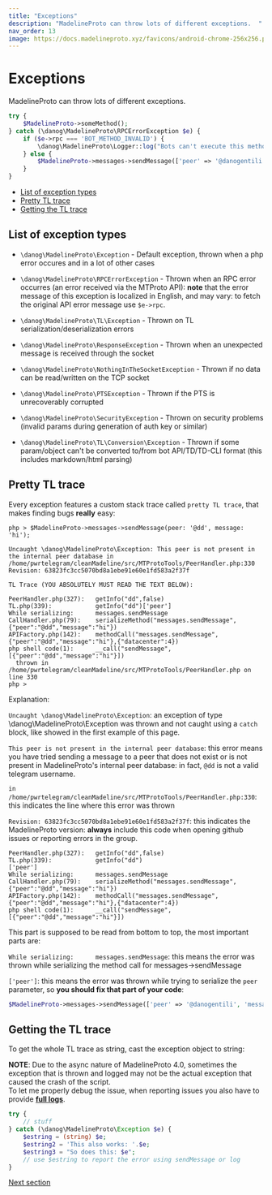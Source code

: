 ```yaml
---
title: "Exceptions"
description: "MadelineProto can throw lots of different exceptions.  "
nav_order: 13
image: https://docs.madelineproto.xyz/favicons/android-chrome-256x256.png
---
```

# Exceptions

MadelineProto can throw lots of different exceptions.  

```php
try {
    $MadelineProto->someMethod();
} catch (\danog\MadelineProto\RPCErrorException $e) {
    if ($e->rpc === 'BOT_METHOD_INVALID') {
        \danog\MadelineProto\Logger::log("Bots can't execute this method!");
    } else {
        $MadelineProto->messages->sendMessage(['peer' => '@danogentili', 'message' => 'An error occurred while calling someMethod: '.$e]);
    }
}
```

* [List of exception types](#list-of-exception-types)
* [Pretty TL trace](#pretty-tl-trace)
* [Getting the TL trace](#getting-the-tl-trace)


## List of exception types

* `\danog\MadelineProto\Exception` - Default exception, thrown when a php error occures and in a lot of other cases

* `\danog\MadelineProto\RPCErrorException` - Thrown when an RPC error occurres (an error received via the MTProto API): **note** that the error message of this exception is localized in English, and may vary: to fetch the original API error message use `$e->rpc`.

* `\danog\MadelineProto\TL\Exception` - Thrown on TL serialization/deserialization errors

* `\danog\MadelineProto\ResponseException` - Thrown when an unexpected message is received through the socket

* `\danog\MadelineProto\NothingInTheSocketException` - Thrown if no data can be read/written on the TCP socket

* `\danog\MadelineProto\PTSException` - Thrown if the PTS is unrecoverably corrupted

* `\danog\MadelineProto\SecurityException` - Thrown on security problems (invalid params during generation of auth key or similar)

* `\danog\MadelineProto\TL\Conversion\Exception` - Thrown if some param/object can't be converted to/from bot API/TD/TD-CLI format (this includes markdown/html parsing)


## Pretty TL trace
Every exception features a custom stack trace called `pretty TL trace`, that makes finding bugs **really** easy:

```text
php > $MadelineProto->messages->sendMessage(peer: '@dd', message: 'hi');

Uncaught \danog\MadelineProto\Exception: This peer is not present in the internal peer database in /home/pwrtelegram/cleanMadeline/src/MTProtoTools/PeerHandler.php:330
Revision: 63823fc3cc5070bd8a1ebe91e60e1fd583a2f37f

TL Trace (YOU ABSOLUTELY MUST READ THE TEXT BELOW):

PeerHandler.php(327):   getInfo("dd",false)
TL.php(339):            getInfo("dd")['peer']
While serializing:      messages.sendMessage
CallHandler.php(79):    serializeMethod("messages.sendMessage",{"peer":"@dd","message":"hi"})
APIFactory.php(142):    methodCall("messages.sendMessage",{"peer":"@dd","message":"hi"},{"datacenter":4})
php shell code(1):      __call("sendMessage",[{"peer":"@dd","message":"hi"}])
  thrown in /home/pwrtelegram/cleanMadeline/src/MTProtoTools/PeerHandler.php on line 330
php >
```

Explanation:  

`Uncaught \danog\MadelineProto\Exception`: an exception of type \danog\MadelineProto\Exception was thrown and not caught using a `catch` block, like showed in the first example of this page.

`This peer is not present in the internal peer database`: this error means you have tried sending a message to a peer that does not exist or is not present in MadelineProto's internal peer database: in fact, `@dd` is not a valid telegram username. 

`in /home/pwrtelegram/cleanMadeline/src/MTProtoTools/PeerHandler.php:330`: this indicates the line where this error was thrown

`Revision: 63823fc3cc5070bd8a1ebe91e60e1fd583a2f37f`: this indicates the MadelineProto version: **always** include this code when opening github issues or reporting errors in the group.

```text
PeerHandler.php(327):   getInfo("dd",false)
TL.php(339):            getInfo("dd")
['peer']
While serializing:      messages.sendMessage
CallHandler.php(79):    serializeMethod("messages.sendMessage",{"peer":"@dd","message":"hi"})
APIFactory.php(142):    methodCall("messages.sendMessage",{"peer":"@dd","message":"hi"},{"datacenter":4})
php shell code(1):      __call("sendMessage",[{"peer":"@dd","message":"hi"}])
```

This part is supposed to be read from bottom to top, the most important parts are:

`While serializing:      messages.sendMessage`: this means the error was thrown while serializing the method call for messages->sendMessage

`['peer']`: this means the error was thrown while trying to serialize the `peer` parameter, so **you should fix that part of your code**:
```php
$MadelineProto->messages->sendMessage(['peer' => '@danogentili', 'message' => 'hi']);
```

## Getting the TL trace 

To get the whole TL trace as string, cast the exception object to string:

**NOTE**: Due to the async nature of MadelineProto 4.0, sometimes the exception that is thrown and logged may not be the actual exception that caused the crash of the script.  
To let me properly debug the issue, when reporting issues you also have to provide [**full logs**](LOGGING.html).  


```php
try {
    // stuff
} catch (\danog\MadelineProto\Exception $e) {
    $estring = (string) $e;
    $estring2 = 'This also works: '.$e;
    $estring3 = "So does this: $e";
    // use $estring to report the error using sendMessage or log
}
```

<a href="https://docs.madelineproto.xyz/docs/FLOOD_WAIT.html">Next section</a>